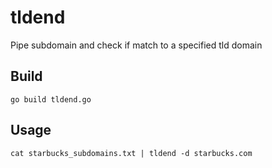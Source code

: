# tldend
Pipe subdomain and check if match to a specified tld domain

## Build

```go build tldend.go```

## Usage

```cat starbucks_subdomains.txt | tldend -d starbucks.com```
